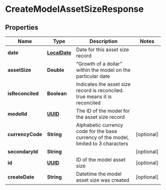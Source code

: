 
# CreateModelAssetSizeResponse

## Properties
Name | Type | Description | Notes
------------ | ------------- | ------------- | -------------
**date** | [**LocalDate**](LocalDate.md) | Date for this asset size record | 
**assetSize** | **Double** | “Growth of a dollar” within the model on the particular date | 
**isReconciled** | **Boolean** | Indicates the asset size record is reconciled. true means it is reconciled | 
**modelId** | [**UUID**](UUID.md) | The ID of the model for the asset size record | 
**currencyCode** | **String** | Alphabetic currency code for the base currency of the model, limited to 3 characters |  [optional]
**secondaryId** | **String** |  |  [optional]
**id** | [**UUID**](UUID.md) | ID of the model asset size |  [optional]
**createDate** | **String** | Datetime the model asset size was created |  [optional]



